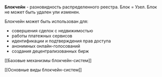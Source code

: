 **Блокчейн** - разновидность распределенного реестра. Блок = Узел. Блок не может быть удален ули изменен.

Блокчейн может быть использован для:
- совершения сделок с недвижимостью
- работы платежных сервисов
- идентификации и подтверждения прав доступа
- анонимных онлайн-голосований
- создания децентрализованных бирж


[[Базовые механизмы блокчейн-систем]]

[[Основные виды блокчейн-систем]]
